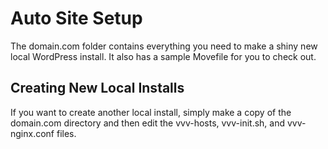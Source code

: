 # Auto Site Setup

The domain.com folder contains everything you need to make a shiny new local WordPress install. It also has a sample Movefile for you to check out.

## Creating New Local Installs

If you want to create another local install, simply make a copy of the domain.com directory and then edit the vvv-hosts, vvv-init.sh, and vvv-nginx.conf files.